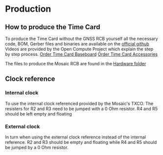 # Production

<!-- 

- MosaicHAT  
    https://github.com/septentrio-gnss/mowi#how-to-produce-mowi

-->

## How to produce the Time Card
To produce the Time Card without the GNSS RCB yourself all the necessary code, BOM, Gerber files and binaries are available on the [official github](https://github.com/opencomputeproject/Time-Appliance-Project/tree/master/Time-Card/HW)
Videos are provided by the Open Compute Project which explain the step by step process.
[Order Time Card Baseboard](https://www.youtube.com/watch?v=qPRaQU9TBTw)
[Order Time Card Accessories](https://www.youtube.com/watch?v=4X3i5tge4S4)

The files to produce the Mosaic RCB are found in the [Hardware folder](/Hardware)

## Clock reference
### Internal clock
To use the internal clock referenced provided by the Mosaic's TXCO.
The resisters for R2 and R3 need to be jumped with a 0 Ohm resistor.
R4 and R5 should be left empty and floating

### External clock
In turn when using the external clock reference instead of the internal reference.
R2 and R3 should be empty and floating while R4 and R5 should be jumped by a 0 Ohm resistor.
